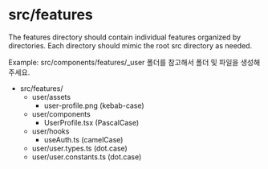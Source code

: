 # src/features

The features directory should contain individual features organized by directories. Each directory should mimic the root src directory as needed.

Example:
src/components/features/\_user 폴더를 참고해서 폴더 및 파일을 생성해주세요.

- src/features/
  - user/assets
    - user-profile.png (kebab-case)
  - user/components
    - UserProfile.tsx (PascalCase)
  - user/hooks
    - useAuth.ts (camelCase)
  - user/user.types.ts (dot.case)
  - user/user.constants.ts (dot.case)
